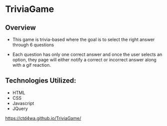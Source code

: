 # TriviaGame

## Overview

- This game is trivia-based where the goal is to select the right answer through 6 questions

- Each question has only one correct answer and once the user selects an option, they page will either notify a correct or incorrect answer along with a gif reaction.

## Technologies Utilized: 
  - HTML 
  - CSS 
  - Javascript 
  - JQuery

https://ctd4wa.github.io/TriviaGame/
